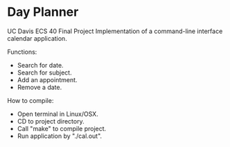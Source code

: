 # Day Planner

UC Davis ECS 40 Final Project
Implementation of a command-line interface calendar application.

Functions:
- Search for date.
- Search for subject.
- Add an appointment.
- Remove a date.
 
How to compile:
- Open terminal in Linux/OSX.
- CD to project directory.
- Call "make" to compile project.
- Run application by "./cal.out".


